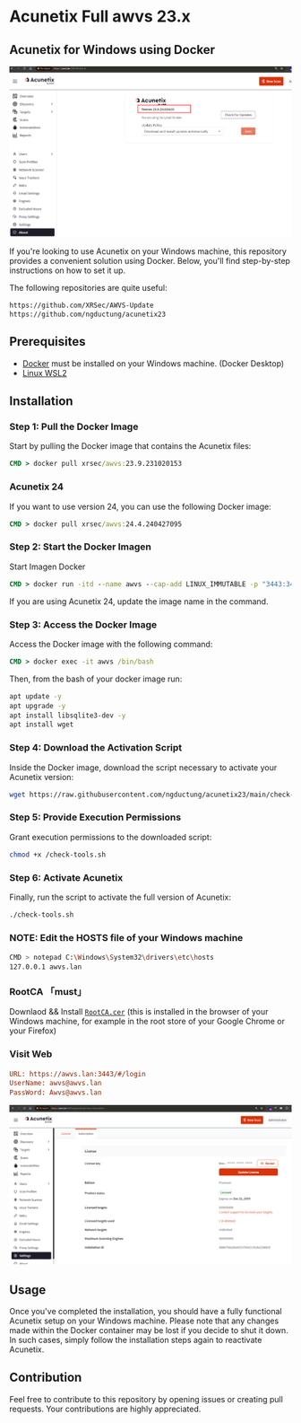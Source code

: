 # Acunetix Full awvs 23.x

## Acunetix for Windows using Docker

![Acunetix Version](https://github.com/jesussuarz/Acunetix_Full_awvs_23.x/blob/e9372c4d62548f275f06ce8c8c653f13180702dc/Version.png)

If you're looking to use Acunetix on your Windows machine, this repository provides a convenient solution using Docker. Below, you'll find step-by-step instructions on how to set it up.

The following repositories are quite useful: 

```
https://github.com/XRSec/AWVS-Update
https://github.com/ngductung/acunetix23
```

## Prerequisites
- [Docker](https://docs.docker.com/desktop/install/windows-install/) must be installed on your Windows machine. (Docker Desktop)
- [Linux WSL2](https://learn.microsoft.com/en-us/windows/wsl/install) 
 
## Installation

### Step 1: Pull the Docker Image
Start by pulling the Docker image that contains the Acunetix files:

```cmd
CMD > docker pull xrsec/awvs:23.9.231020153
```
### Acunetix 24
If you want to use version 24, you can use the following Docker image:

```cmd
CMD > docker pull xrsec/awvs:24.4.240427095
```
### Step 2: Start the Docker Imagen 
Start Imagen Docker
```cmd
CMD > docker run -itd --name awvs --cap-add LINUX_IMMUTABLE -p "3443:3443" "xrsec/awvs:23.9.231020153"
```
If you are using Acunetix 24, update the image name in the command.

### Step 3: Access the Docker Image
Access the Docker image with the following command:

```cmd
CMD > docker exec -it awvs /bin/bash
```
Then, from the bash of your docker image run:

```bash
apt update -y
apt upgrade -y
apt install libsqlite3-dev -y
apt install wget
```

### Step 4: Download the Activation Script

Inside the Docker image, download the script necessary to activate your Acunetix version:

```bash
wget https://raw.githubusercontent.com/ngductung/acunetix23/main/check-tools.sh --no-check-certificate
```

### Step 5: Provide Execution Permissions

Grant execution permissions to the downloaded script:

```bash
chmod +x /check-tools.sh
```

### Step 6: Activate Acunetix
Finally, run the script to activate the full version of Acunetix:

```bash
./check-tools.sh
```

### NOTE: Edit the HOSTS file of your Windows machine
```bash
CMD > notepad C:\Windows\System32\drivers\etc\hosts
127.0.0.1 awvs.lan
```
### RootCA 「must」
Downlaod && Install [`RootCA.cer`](https://cdn.jsdelivr.net/gh/XRSec/AWVS-Update@main/.github/resources/ca.cer)
(this is installed in the browser of your Windows machine, for example in the root store of your Google Chrome or your Firefox)

### Visit Web

```ini
URL: https://awvs.lan:3443/#/login
UserName: awvs@awvs.lan
PassWord: Awvs@awvs.lan
```
![Acunetix Full](https://github.com/jesussuarz/Acunetix_Full_awvs_23.x/blob/e9372c4d62548f275f06ce8c8c653f13180702dc/Acunetix_full.png)

## Usage
Once you've completed the installation, you should have a fully functional Acunetix setup on your Windows machine. Please note that any changes made within the Docker container may be lost if you decide to shut it down. In such cases, simply follow the installation steps again to reactivate Acunetix.

## Contribution
Feel free to contribute to this repository by opening issues or creating pull requests. Your contributions are highly appreciated.
